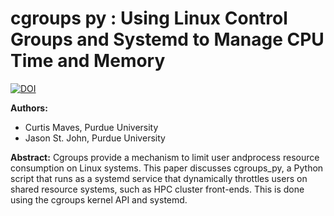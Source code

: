 # cgroups py : Using Linux Control Groups and Systemd to Manage CPU Time and Memory

[![DOI](https://zenodo.org/badge/DOI/10.5281/zenodo.3552968.svg)](https://doi.org/10.5281/zenodo.3552968)

**Authors:**
* Curtis Maves, Purdue University
* Jason St. John, Purdue University

**Abstract:**
Cgroups provide a mechanism to limit user andprocess resource consumption on Linux systems. This paper discusses cgroups_py, a Python script that runs as a systemd service that dynamically throttles users on shared resource systems, such as HPC cluster front-ends. This is done using the cgroups kernel API and systemd.

